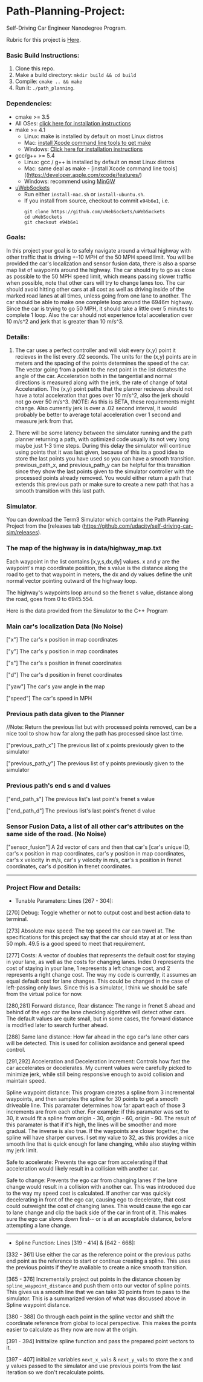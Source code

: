 # Path-Planning-Project:
Self-Driving Car Engineer Nanodegree Program.

Rubric for this project is [Here](https://review.udacity.com/#!/rubrics/1020/view).

### Basic Build Instructions:

1. Clone this repo.
2. Make a build directory: `mkdir build && cd build`
3. Compile: `cmake .. && make`
4. Run it: `./path_planning`.

### Dependencies:

* cmake >= 3.5
 * All OSes: [click here for installation instructions](https://cmake.org/install/)
* make >= 4.1
  * Linux: make is installed by default on most Linux distros
  * Mac: [install Xcode command line tools to get make](https://developer.apple.com/xcode/features/)
  * Windows: [Click here for installation instructions](http://gnuwin32.sourceforge.net/packages/make.htm)
* gcc/g++ >= 5.4
  * Linux: gcc / g++ is installed by default on most Linux distros
  * Mac: same deal as make - [install Xcode command line tools]((https://developer.apple.com/xcode/features/)
  * Windows: recommend using [MinGW](http://www.mingw.org/)
* [uWebSockets](https://github.com/uWebSockets/uWebSockets)
  * Run either `install-mac.sh` or `install-ubuntu.sh`.
  * If you install from source, checkout to commit `e94b6e1`, i.e.
    ```
    git clone https://github.com/uWebSockets/uWebSockets 
    cd uWebSockets
    git checkout e94b6e1
    ```

### Goals:

In this project your goal is to safely navigate around a virtual highway with other traffic that is driving +-10 MPH of the 50 MPH speed limit. You will be provided the car's localization and sensor fusion data, there is also a sparse map list of waypoints around the highway. The car should try to go as close as possible to the 50 MPH speed limit, which means passing slower traffic when possible, note that other cars will try to change lanes too. The car should avoid hitting other cars at all cost as well as driving inside of the marked road lanes at all times, unless going from one lane to another. The car should be able to make one complete loop around the 6946m highway. Since the car is trying to go 50 MPH, it should take a little over 5 minutes to complete 1 loop. Also the car should not experience total acceleration over 10 m/s^2 and jerk that is greater than 10 m/s^3.

### Details:

1. The car uses a perfect controller and will visit every (x,y) point it recieves in the list every .02 seconds. The units for the (x,y) points are in meters and the spacing of the points determines the speed of the car. The vector going from a point to the next point in the list dictates the angle of the car. Acceleration both in the tangential and normal directions is measured along with the jerk, the rate of change of total Acceleration. The (x,y) point paths that the planner recieves should not have a total acceleration that goes over 10 m/s^2, also the jerk should not go over 50 m/s^3. (NOTE: As this is BETA, these requirements might change. Also currently jerk is over a .02 second interval, it would probably be better to average total acceleration over 1 second and measure jerk from that.

2. There will be some latency between the simulator running and the path planner returning a path, with optimized code usually its not very long maybe just 1-3 time steps. During this delay the simulator will continue using points that it was last given, because of this its a good idea to store the last points you have used so you can have a smooth transition. previous_path_x, and previous_path_y can be helpful for this transition since they show the last points given to the simulator controller with the processed points already removed. You would either return a path that extends this previous path or make sure to create a new path that has a smooth transition with this last path.

### Simulator.
You can download the Term3 Simulator which contains the Path Planning Project from the [releases tab (https://github.com/udacity/self-driving-car-sim/releases).


### The map of the highway is in data/highway_map.txt
Each waypoint in the list contains  [x,y,s,dx,dy] values. x and y are the waypoint's map coordinate position, the s value is the distance along the road to get to that waypoint in meters, the dx and dy values define the unit normal vector pointing outward of the highway loop.

The highway's waypoints loop around so the frenet s value, distance along the road, goes from 0 to 6945.554.


Here is the data provided from the Simulator to the C++ Program

### Main car's localization Data (No Noise)

["x"] The car's x position in map coordinates

["y"] The car's y position in map coordinates

["s"] The car's s position in frenet coordinates

["d"] The car's d position in frenet coordinates

["yaw"] The car's yaw angle in the map

["speed"] The car's speed in MPH

### Previous path data given to the Planner

//Note: Return the previous list but with processed points removed, can be a nice tool to show how far along
the path has processed since last time. 

["previous_path_x"] The previous list of x points previously given to the simulator

["previous_path_y"] The previous list of y points previously given to the simulator

### Previous path's end s and d values 

["end_path_s"] The previous list's last point's frenet s value

["end_path_d"] The previous list's last point's frenet d value

### Sensor Fusion Data, a list of all other car's attributes on the same side of the road. (No Noise)

["sensor_fusion"] A 2d vector of cars and then that car's [car's unique ID, car's x position in map coordinates, car's y position in map coordinates, car's x velocity in m/s, car's y velocity in m/s, car's s position in frenet coordinates, car's d position in frenet coordinates. 

---

### Project Flow and Details:

- Tunable Paramaters: Lines [267 - 304]:

[270] Debug: Toggle whether or not to output cost and best action data to terminal.

[273] Absolute max speed: The top speed the car can travel at. The specifications for this project say that the car should stay at at or less than 50 mph. 49.5 is a good speed to meet that requirement.

[277] Costs: A vector of doubles that represents the default cost for staying in your lane, as well as the costs for changing lanes. Index 0 represents the cost of staying in your lane, 1 represents a left change cost, and 2 represents a right change cost. The way my code is currently, it assumes an equal default cost for lane changes. This could be changed in the case of left-passing only laws. Since this is a simulator, I think we should be safe from the virtual police for now. 

[280,281] Forward distance, Rear distance: The range in frenet S ahead and behind of the ego car the lane checking algorithm will detect other cars. The default values are quite small, but in some cases, the forward distance is modified later to search further ahead.

[288] Same lane distance: How far ahead in the ego car's lane other cars will be detected. This is used for collision avoidance and general speed control.

[291,292] Acceleration and Deceleration increment: Controls how fast the car accelerates or decelerates. My current values were carefully picked to minimize jerk, while still being responsive enough to avoid collision and maintain speed.

Spline waypoint distance: This program creates a spline from 3 incremental waypoints, and then samples the spline for 30 points to get a smooth driveable line. This paramater determines how far apart each of those 3 increments are from each other. For example: if this paramater was set to 30, it would fit a spline from origin - 30, origin - 60, origin - 90. The result of this paramater is that if it's high, the lines will be smoother and more gradual. The inverse is also true. If the waypoints are closer together, the spline will have sharper curves. I set my value to 32, as this provides a nice smooth line that is quick enough for lane changing, while also staying within my jerk limit.  

Safe to accelerate: Prevents the ego car from accelerating if that acceleration would likely result in a collision with another car.

Safe to change: Prevents the ego car from changing lanes if the lane change would result in a collision with another car. This was introduced due to the way my speed cost is calculated. If another car was quickly decelerating in front of the ego car, causing ego to decelerate, that cost could outweight the cost of changing lanes. This would cause the ego car to lane change and clip the back side of the car in front of it. This makes sure the ego car slows down first-- or is at an acceptable distance, before attempting a lane change. 

---

- Spline Function: Lines [319 - 414] & [642 - 668]:

[332 - 361] Use either the car as the reference point or the previous paths end point as the reference to start or continue creating a spline. This uses the previous points if they're avaliable to create a nice smooth transition. 

[365 - 376] Incrementally project out points in the distance chosen by `spline_waypoint_distance` and push them onto our vector of spline points. This gives us a smooth line that we can take 30 points from to pass to the simulator. This is a summarized version of what was discussed above in Spline waypoint distance. 

[380 - 388] Go through each point in the spline vector and shift the coordinate reference from global to local perspective. This makes the points easier to calculate as they now are now at the origin. 

[391 - 394] Inititalize spline function and pass the prepared point vectors to it. 

[397 - 407] initialize variables `next_x_vals` & `next_y_vals` to store the x and y values passed to the simulator and use previous points from the last iteration so we don't recalculate points. 
















